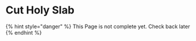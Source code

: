 # Cut Holy Slab

{% hint style="danger" %}
This Page is not complete yet. Check back later
{% endhint %}

